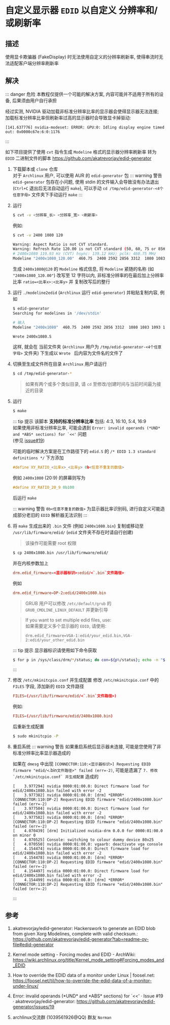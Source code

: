 # 自定义显示器 `EDID` 以自定义 分辨率和/或刷新率

## 描述
使用显卡欺骗器 (FakeDisplay) 时无法使用自定义的分辨率刷新率, 使得串流时无法适配客户端分辨率刷新率

## 解决
::: danger 危险
本教程仅提供一个可能的解决方案, 内容可能并不适用于所有的设备, 后果须由用户自行承担

经过实测, NVIDIA 驱动加载非标准分辨率比率的显示器会使得显示器无法连接;  
加载标准分辨率比率但刷新率过高的显示器时会导致显卡掉驱动:
```log
[141.637776] nvidia-modeset: ERROR: GPU:0: Idling display engine timed out: 0x0000c67e:6:0:1176
```
:::

如下项目提供了使用 `cvt` 指令生成 `Modeline` 格式的显示器分辨率刷新率 转为 `EDID` 二进制文件的脚本 <https://github.com/akatrevorjay/edid-generator>

1. 下载脚本或 `clone` 仓库  
    对于 `Archlinux` 用户, 可以使用 AUR 的 `edid-generator` 包
    ::: warning 警告
    `edid-generator` 包存在小问题, 使用 stdin 的文件输入会导致没有办法退出 (`Ctrl+C` 退出后无法自动运行 `make`), 可以手动 `cd /tmp/edid-generator-<4个任意字母>` 文件夹下手动运行 `make`
    :::

2. 运行
    ```sh
    $ cvt -v <分辨率_长> <分辨率_宽> <刷新率>
    ```
    例如: 
    ```sh
    $ cvt -v 2400 1080 120

    Warning: Aspect Ratio is not CVT standard.
    Warning: Refresh Rate 120.00 is not CVT standard (50, 60, 75 or 85Hz).
    # 2400x1080 119.93 Hz (CVT) hsync: 139.12 kHz; pclk: 460.75 MHz
    Modeline "2400x1080_120.00"  460.75  2400 2592 2856 3312  1080 1083 1093 1160 -hsync +vsync
    ```
    生成 `2400x1080@120` 的 `Modeline` 格式信息, 将 `Modeline` 紧随的名称 (如 `"2400x1080_120.00"`) 改写至 12 字符以内, 非标准分辨率的在最后加上分辨率比率 `ratio=<比率x>:<比率y>` 并 复制改写后的整行

3. 运行 `./modeline2edid` (`Archlinux` 运行 `edid-generator`) 并粘贴复制内容, 例如
    ```sh
    $ edid-generator
    Searching for modelines in '/dev/stdin'

    # 输入
    Modeline "2400x1080"  460.75  2400 2592 2856 3312  1080 1083 1093 1160 -hsync +vsync ratio=20:9

    Wrote 2400x1080.S
    ```
    这样, 就会在 当前文件夹 (`Archlinux` 用户为 `/tmp/edid-generator-<4个任意字母>` 文件夹) 下生成以 `Wrote ` 后内容为文件名的文件了

4. 切换至生成文件所在目录
    `Archlinux` 用户请运行
    ```sh
    $ cd /tmp/edid-generator-*
    ```
    > 如果有两个或多个类似目录, 请 `cd` 至修改/创建时间与当前时间最为接近的目录
5. 运行
    ```sh
    $ make
    ```
    ::: tip 提示
    该脚本 **支持的标准分辨率比率** 包括: 4:3, 16:10, 5:4, 16:9  
    如果使用非标准分辨率比率, 可能会遇到 ```Error: invalid operands (*UND* and *ABS* sections) for `<<'``` 问题  
    (参见 [issue#19](https://github.com/akatrevorjay/edid-generator/issues/19))  
    
    可能的临时解决方案是在工作路径下的 `edid.S` 的 `/* EDID 1.3 standard definitions */` 下方添加
    ```c
    #define XY_RATIO_<比率x>_<比率y> 0b<任意不重复的数值>
    ```
    例如 `2400x1080` (20:9) 的屏幕则写为
    ```c
    #define XY_RATIO_20_9 0b100
    ```
    后运行 `make`
    
    ::: warning 警告
    `0b<任意不重复的数值>` 为显示器比率识别码, 进行自定义可能造成部分老旧的 `EDID` 解析器无法识别
    :::

6. 将 `make` 生成出来的 `.bin` 文件 (例如 `2400x1080.bin`) 复制或移动至 `/usr/lib/firmware/edid/` (`edid` 文件夹不存在时请自行创建)
    > 该操作可能需要 root 权限
    ```sh
    $ cp 2400x1080.bin /usr/lib/firmware/edid/
    ```
    并在内核参数加上
    ```conf
    drm.edid_firmware=<显示器标识>:edid/<`.bin`文件路径>
    ```
    例如
    ```conf
    drm.edid_firmware=DP-2:edid/2400x1080.bin
    ```
    > GRUB 用户可以修改 `/etc/default/grub` 的 `GRUB_CMDLINE_LINUX_DEFAULT` 并更新引导  

    > If you want to set multiple edid files, use:  
    > 如果需要定义多个显示器的 `EDID`, 请使用:
    >  ```
    > drm.edid_firmware=VGA-1:edid/your_edid.bin,VGA-2:edid/your_other_edid.bin
    > ```

    ::: tip 提示
    显示器标识请使用如下命令获取
    ```sh
    $ for p in /sys/class/drm/*/status; do con=${p%/status}; echo -n "${con#*/card?-}: "; cat $p; done
    ```
    :::

7. 修改 `/etc/mkinitcpio.conf` 并生成配置
    修改 `/etc/mkinitcpio.conf` 中的 `FILES` 字段, 添加新的 `EDID` 文件路径
    ```conf
    FILES=(/usr/lib/firmware/edid/<`.bin`文件路径>)
    ```
    例如:
    ```conf
    FILES=(/usr/lib/firmware/edid/2400x1080.bin)
    ```

    后重新生成配置
    ```sh
    $ sudo mkinitcpio -P
    ```

8. 重启系统
    ::: warning 警告
    如果重启系统后显示器未连接, 可能是您使用了非标准分辨率比率显示器造成的

    如果在 `dmesg` 中出现 `[CONNECTOR:110:<显示器标识>] Requesting EDID firmware "edid/<`.bin`文件路径>" failed (err=-2)`, 可能是遗漏了 ```7. 修改 `/etc/mkinitcpio.conf` 并生成配置``` 造成的
    ```log
    [    3.977294] nvidia 0000:01:00.0: Direct firmware load for edid/2400x1080.bin failed with error -2
    [    3.977382] nvidia 0000:01:00.0: [drm] *ERROR* [CONNECTOR:110:DP-2] Requesting EDID firmware "edid/2400x1080.bin" failed (err=-2)
    [    3.977504] nvidia 0000:01:00.0: Direct firmware load for edid/2400x1080.bin failed with error -2
    [    3.977582] nvidia 0000:01:00.0: [drm] *ERROR* [CONNECTOR:110:DP-2] Requesting EDID firmware "edid/2400x1080.bin" failed (err=-2)
    [    4.070439] [drm] Initialized nvidia-drm 0.0.0 for 0000:01:00.0 on minor 0
    [    4.070525] Console: switching to colour dummy device 80x25
    [    4.070550] nvidia 0000:01:00.0: vgaarb: deactivate vga console
    [    4.154474] nvidia 0000:01:00.0: Direct firmware load for edid/2400x1080.bin failed with error -2
    [    4.154478] nvidia 0000:01:00.0: [drm] *ERROR* [CONNECTOR:110:DP-2] Requesting EDID firmware "edid/2400x1080.bin" failed (err=-2)
    [    4.154497] nvidia 0000:01:00.0: Direct firmware load for edid/2400x1080.bin failed with error -2
    [    4.154499] nvidia 0000:01:00.0: [drm] *ERROR* [CONNECTOR:110:DP-2] Requesting EDID firmware "edid/2400x1080.bin" failed (err=-2)
    ```
    :::

## 参考
1. akatrevorjay/edid-generator: Hackerswork to generate an EDID blob from given Xorg Modelines, complete with valid checksum.: <https://github.com/akatrevorjay/edid-generator?tab=readme-ov-file#edid-generator>

2. Kernel mode setting - Forcing modes and EDID - ArchWiki: <https://wiki.archlinux.org/title/Kernel_mode_setting#Forcing_modes_and_EDID>

3. How to override the EDID data of a monitor under Linux | foosel.net: <https://foosel.net/til/how-to-override-the-edid-data-of-a-monitor-under-linux/>

4. Error: invalid operands (\*UND* and \*ABS* sections) for `<<' · Issue #19 · akatrevorjay/edid-generator: <https://github.com/akatrevorjay/edid-generator/issues/19>

5. archlinux交流群 (1039561926@QQ) 群友 `Norman`
